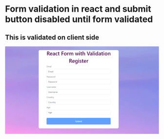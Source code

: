 # Form validation in react and submit button disabled until form validated

## This is validated on client side

![form-ui](https://github.com/Raaz-mourya/Form-validation-in-react/blob/main/src/assets/form.png)


